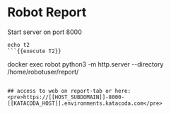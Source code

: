 # Robot Report



Start server on port 8000

```
echo t2
```{{execute T2}}

```
docker exec robot python3 -m http.server --directory /home/robotuser/report/
```{{execute}}

## access to web on report-tab or here: 
<pre>https://[[HOST_SUBDOMAIN]]-8000-[[KATACODA_HOST]].environments.katacoda.com</pre>